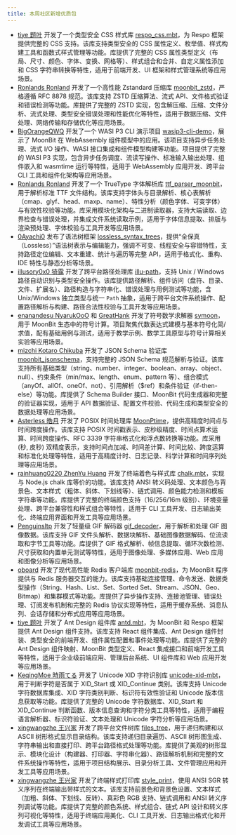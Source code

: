 ```yaml
---
title: 本周社区新增优质包
---
```


- [tiye 题叶](https://github.com/Respo) 开发了一个类型安全 CSS 样式库 [respo_css.mbt](https://github.com/Respo/respo_css.mbt)，为 Respo 框架提供完整的 CSS 支持。该库支持类型安全的 CSS 属性定义、枚举值、样式构建工具和函数式样式管理等功能。库提供了完整的 CSS 属性类型定义（布局、尺寸、颜色、字体、变换、网格等）、样式组合和合并、自定义属性添加和 CSS 字符串转换等特性，适用于前端开发、UI 框架和样式管理系统等应用场景。
- [Ronlands Ronland](https://github.com/Ronlands) 开发了一个高性能 Zstandard 压缩库 [moonbit_zstd](https://github.com/Ronlands/moonbit_zstd)，严格遵循 RFC 8878 规范。该库支持 ZSTD 压缩算法、流式 API、文件格式验证和错误检测等功能。库提供了完整的 ZSTD 实现，包含解压缩、压缩、文件分析、流式处理、类型安全错误处理和性能优化等特性，适用于数据压缩、文件处理、网络传输和存储优化等应用场景。
- [BigOrangeQWQ](https://github.com/BigOrangeQWQ) 开发了一个 WASI P3 CLI 演示项目 [wasip3-cli-demo](https://github.com/BigOrangeQWQ/wasip3-cli-demo)，展示了 MoonBit 在 WebAssembly 组件模型中的应用。该项目支持异步任务处理、流式 I/O 操作、WASI 接口集成和组件模型构建等功能。项目提供了完整的 WASI P3 实现，包含异步任务调度、流读写操作、标准输入输出处理、组件嵌入和 wasmtime 运行等特性，适用于 WebAssembly 应用开发、跨平台 CLI 工具和组件化架构等应用场景。
- [Ronlands Ronland](https://github.com/Ronlands) 开发了一个 TrueType 字体解析库 [ttf_parser_moonbit](https://github.com/Ronlands/ttf_parser_moonbit)，用于解析标准 TTF 文件结构。该库支持字体头与目录解析、核心表解析（cmap、glyf、head、maxp、name）、特性分析（颜色字体、可变字体）与有效性校验等功能。库采用模块化架构与二进制读取器，支持大端读取、边界检查与错误处理，并集成文件系统读取示例，适用于字体信息提取、排版与渲染预处理、字体校验与工具开发等应用场景。
- [0Ayachi0](https://github.com/0Ayachi0) 发布了语法树框架 [lossless_syntax_trees](https://github.com/moonbit-community/lossless_syntax_trees)，提供“全保真（Lossless）”语法树表示与编辑能力，强调不可变、线程安全与容错特性，支持路径定位编辑、文本重建、统计与遍历等完整 API，适用于格式化、重构、IDE 特性与静态分析等场景。
- [illusory0x0 猗露](https://github.com/illusory0x0) 开发了跨平台路径处理库 [illu-path](https://github.com/illusory0x0/illu-path)，支持 Unix / Windows 路径自动识别与类型安全操作。该库提供路径解析、组件访问（盘符、目录、文件、扩展名）、路径构造与字符串化、错误处理与用例测试等功能，含 Unix/Windows 独立类型与统一 `Path` 抽象，适用于跨平台文件系统操作、配置路径解析与构建、路径合法性校验与工具开发等应用场景。
- [enanandesu NyarukOoO](https://github.com/enanandesu) 和 [GreatHank](https://github.com/GreatHank) 开发了符号数学求解器 [symoon](https://github.com/enanandesu/symoon)，用于 MoonBit 生态中的符号计算。项目聚焦代数表达式建模与基本符号化简/求值，配有基础用例与测试，适用于教学示例、数学工具原型与符号计算相关实验等应用场景。
- [mizchi Kotaro Chikuba](https://github.com/mizchi) 开发了 JSON Schema 验证库 [moonbit_jsonschema](https://github.com/mizchi/moonbit_jsonschema)，支持完整的 JSON Schema 规范解析与验证。该库支持所有基础类型（string、number、integer、boolean、array、object、null）、约束条件（min/max、length、enum、pattern 等）、组合模式（anyOf、allOf、oneOf、not）、引用解析（$ref）和条件验证（if-then-else）等功能。库提供了 Schema Builder 接口、MoonBit 代码生成器和完整的验证器实现，适用于 API 数据验证、配置文件校验、代码生成和类型安全的数据处理等应用场景。
- [Asterless 皓月](https://github.com/Asterless) 开发了 POSIX 时间处理库 [MoonPtime](https://github.com/Asterless/MoonPtime)，提供高精度时间点与时间跨度操作。该库支持 POSIX 时间戳表示、皮秒级精度、时间点算术运算、时间跨度操作、RFC 3339 字符串格式化和浮点数转换等功能。库采用 (秒, 皮秒) 双精度表示，支持时间点加减、时间差计算、时间比较、跨度运算和标准化处理等特性，适用于高精度计时、日志记录、科学计算和时间序列处理等应用场景。
- [rainhuang0220 ZhenYu Huang](https://github.com/rainhuang0220) 开发了终端着色与样式库 [chalk.mbt](https://github.com/rainhuang0220/chalk.mbt)，实现与 Node.js chalk 库等价的功能。该库支持 ANSI 转义码处理、文本颜色与背景色、文本样式（粗体、斜体、下划线等）、链式调用、颜色能力检测和模板字符串等功能。库提供了完整的终端颜色支持（16/256/16m 级别）、环境变量处理、跨平台兼容性和样式组合等特性，适用于 CLI 工具开发、日志输出美化、终端应用界面和开发工具等应用场景。
- [Penguinsltp](https://github.com/Penguinsltp) 开发了轻量级 GIF 解码器 [gif_decoder](https://github.com/Penguinsltp/gif_decoder)，用于解析和处理 GIF 图像数据。该库支持 GIF 文件头解析、数据块解析、基础图像数据解码、位流读取和字节工具等功能。库提供了 GIF 格式解析、帧信息提取、循环次数检测、尺寸获取和内置单元测试等特性，适用于图像处理、多媒体应用、Web 应用和图像分析等应用场景。
- [oboard](https://github.com/oboard) 开发了现代高性能 Redis 客户端库 [moonbit-redis](https://github.com/oboard/moonbit-redis)，为 MoonBit 程序提供与 Redis 服务器交互的能力。该库支持基础连接管理、命令发送、数据类型操作（String、Hash、List、Set、Sorted Set、Stream、JSON、Geo、Bitmap）和集群模式等功能。库提供了异步操作支持、连接池管理、错误处理、订阅发布机制和完整的 Redis 协议实现等特性，适用于缓存系统、消息队列、会话存储和分布式应用等应用场景。
- [tiye 题叶](https://github.com/Respo) 开发了 Ant Design 组件库 [antd.mbt](https://github.com/Respo/antd.mbt)，为 MoonBit 和 Respo 框架提供 Ant Design 组件支持。该库支持 React 组件集成、Ant Design 组件封装、类型安全的前端开发、组件属性配置和事件处理等功能。库提供了完整的 Ant Design 组件映射、MoonBit 类型定义、React 集成接口和前端开发工具等特性，适用于企业级前端应用、管理后台系统、UI 组件库和 Web 应用开发等应用场景。
- [KeqingMoe 時雨てる](https://github.com/KeqingMoe) 开发了 Unicode XID 字符识别库 [unicode-xid-mbt](https://github.com/KeqingMoe/unicode-xid-mbt)，用于判断字符是否属于 XID_Start 或 XID_Continue 类别。该库支持 Unicode 字符数据库集成、XID 字符类别判断、标识符有效性验证和 Unicode 版本信息获取等功能。库提供了完整的 Unicode 字符数据库、XID_Start 和 XID_Continue 判断函数、版本信息查询和字符分类工具等特性，适用于编程语言解析器、标识符验证、文本处理和 Unicode 字符分析等应用场景。
- [xingwangzhe 王兴家](https://github.com/xingwangzhe) 开发了跨平台文件树库 [files_tree](https://github.com/xingwangzhe/files_tree)，用于递归构建和以 ASCII 树形格式显示目录结构。该库支持递归目录遍历、ASCII 树形图生成、字符串输出和直接打印、跨平台路径格式处理等功能。库提供了美观的树形显示、模块化设计（构建器、打印器、字符串化器）、路径解析机制和完整的文件系统操作等特性，适用于项目结构展示、目录分析工具、文件管理应用和开发工具等应用场景。
- [xingwangzhe 王兴家](https://github.com/xingwangzhe) 开发了终端样式打印库 [style_print](https://github.com/xingwangzhe/style_print)，使用 ANSI SGR 转义序列在终端输出带样式的文本。该库支持前景色和背景色设置、文本样式（加粗、斜体、下划线、反转）、真彩色 RGB 支持、链式调用和 ANSI 转义序列调试等功能。库提供了完整的颜色系统、样式组合、链式 API 设计和转义序列可视化等特性，适用于终端应用美化、CLI 工具开发、日志输出格式化和开发调试工具等应用场景。
